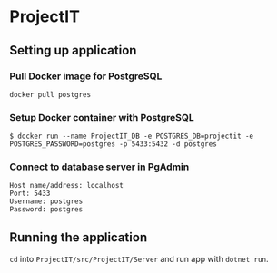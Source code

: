 # ProjectIT

## Setting up application

### Pull Docker image for PostgreSQL

```docker pull postgres```

### Setup Docker container with PostgreSQL

```$ docker run --name ProjectIT_DB -e POSTGRES_DB=projectit -e POSTGRES_PASSWORD=postgres -p 5433:5432 -d postgres```

### Connect to database server in PgAdmin

```
Host name/address: localhost
Port: 5433
Username: postgres
Password: postgres
```

## Running the application

`cd` into `ProjectIT/src/ProjectIT/Server` and run app with `dotnet run`.
